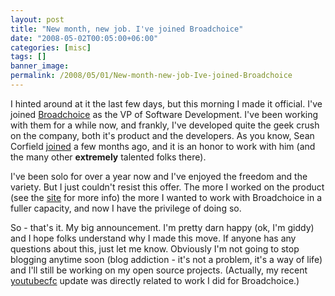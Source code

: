 ```yaml
---
layout: post
title: "New month, new job. I've joined Broadchoice"
date: "2008-05-02T00:05:00+06:00"
categories: [misc]
tags: []
banner_image: 
permalink: /2008/05/01/New-month-new-job-Ive-joined-Broadchoice
---
```


I hinted around at it the last few days, but this morning I made it official. I've joined <a href="http://www.broadchoice.com/">Broadchoice</a> as the VP of Software Development. I've been working with them for a while now, and frankly, I've developed quite the geek crush on the company, both it's product and the developers. As you know, Sean Corfield <a href="http://corfield.org/blog/index.cfm/do/blog.entry/entry/Sean_Corfield_joins_Broadchoice_Inc">joined</a> a few months ago, and it is an honor to work with him (and the many other <b>extremely</b> talented folks there).

I've been solo for over a year now and I've enjoyed the freedom and the variety. But I just couldn't resist this offer. The more I worked on the product (see the <a href="http://www.broadchoice.com">site</a> for more info) the more I wanted to work with Broadchoice in a fuller capacity, and now I have the privilege of doing so.

So - that's it. My big announcement. I'm pretty darn happy (ok, I'm giddy) and I hope folks understand why I made this move. If anyone has any questions about this, just let me know. Obviously I'm not going to stop blogging anytime soon (blog addiction - it's not a problem, it's a way of life) and I'll still be working on my open source projects. (Actually, my recent <a href="http://youtubecfc.riaforge.org">youtubecfc</a> update was directly related to work I did for Broadchoice.)